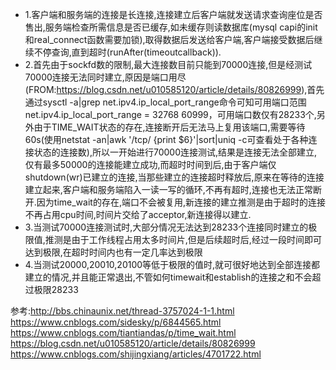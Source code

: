 * 1.客户端和服务端的连接是长连接,连接建立后客户端就发送请求查询座位是否售出,服务端检查所需信息是否已缓存,如未缓存则读数据库(mysql capi的init和real_connect函数需要加锁),取得数据后发送给客户端,客户端接受数据后继续不停查询,直到超时(runAfter(timeoutcallback)).
* 2.首先由于sockfd数的限制,最大连接数目前只能到70000连接,但是经测试70000连接无法同时建立,原因是端口用尽(FROM:https://blog.csdn.net/u010585120/article/details/80826999),首先通过sysctl -a|grep net.ipv4.ip_local_port_range命令可知可用端口范围net.ipv4.ip_local_port_range = 32768	60999，可用端口数仅有28233个,另外由于TIME_WAIT状态的存在,连接断开后无法马上复用该端口,需要等待60s(使用netstat -an|awk '/tcp/ {print $6}'|sort|uniq -c可查看处于各种连接状态的连接数),所以一开始进行70000连接测试,结果是连接无法全部建立,仅有最多50000的连接能建立成功,而超时时间到后,由于客户端仅shutdown(wr)已建立的连接,当那些建立的连接超时释放后,原来在等待的连接建立起来,客户端和服务端陷入一读一写的循环,不再有超时,连接也无法正常断开.因为time_wait的存在,端口不会被复用,新连接的建立推测是由于超时的连接不再占用cpu时间,时间片交给了acceptor,新连接得以建立.
* 3.当测试70000连接测试时,大部分情况无法达到28233个连接同时建立的极限值,推测是由于工作线程占用太多时间片,但是后续超时后,经过一段时间即可达到极限,在超时时间内也有一定几率达到极限
* 4.当测试20000,20010,20100等低于极限的值时,就可很好地达到全部连接都建立的情况,并且能正常退出,不管如何timewait和establish的连接之和不会超过极限28233

参考:http://bbs.chinaunix.net/thread-3757024-1-1.html
	 https://www.cnblogs.com/sidesky/p/6844565.html
	 https://www.cnblogs.com/tiantiandas/p/time_wait.html
	 https://blog.csdn.net/u010585120/article/details/80826999
	 https://www.cnblogs.com/shijingxiang/articles/4701722.html


